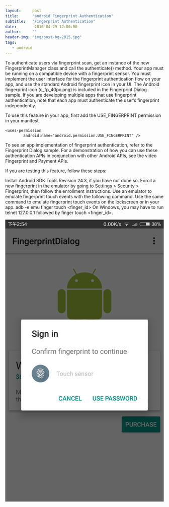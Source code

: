 ```yaml
---
layout:     post
title:      "android Fingerprint Authentication"
subtitle:   "Fingerprint Authentication"
date:        2016-04-29 12:00:00
author:     ""
header-img: "img/post-bg-2015.jpg"
tags:
   - android
---
```



 To authenticate users via fingerprint scan, get an instance of the new FingerprintManager class and call the authenticate() method. Your app must be running on a compatible device with a fingerprint sensor. You must implement the user interface for the fingerprint authentication flow on your app, and use the standard Android fingerprint icon in your UI. The Android fingerprint icon (c_fp_40px.png) is included in the Fingerprint Dialog sample. If you are developing multiple apps that use fingerprint authentication, note that each app must authenticate the user’s fingerprint independently.

To use this feature in your app, first add the USE_FINGERPRINT permission in your manifest.

    <uses-permission
            android:name="android.permission.USE_FINGERPRINT" />

To see an app implementation of fingerprint authentication, refer to the Fingerprint Dialog sample. For a demonstration of how you can use these authentication APIs in conjunction with other Android APIs, see the video Fingerprint and Payment APIs.

If you are testing this feature, follow these steps:

Install Android SDK Tools Revision 24.3, if you have not done so.
Enroll a new fingerprint in the emulator by going to Settings > Security > Fingerprint, then follow the enrollment instructions.
Use an emulator to emulate fingerprint touch events with the following command. Use the same command to emulate fingerprint touch events on the lockscreen or in your app.
adb -e emu finger touch <finger_id>
On Windows, you may have to run telnet 127.0.0.1 <emulator-id> followed by finger touch <finger_id>.

![](img/fingerprint.jpg)

